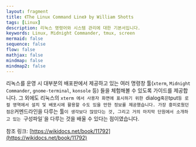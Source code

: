 ```yaml
---
layout: fragment
title: 《The Linux Command Line》 by William Shotts
tags: [Linux]
description: 리눅스 명령어와 시스템 관리에 대한 기본서입니다. 
keywords: Linux, Midnight Commander, tmux, screen
mermaid: false
sequence: false
flow: false
mathjax: false
mindmap: false
mindmap2: false
---
```



리녹스를 운영 시 대부분의 배포판에서 제공하고 있는 여러 명령창 툴(`xterm`, `Midnight Commander`, `gnome-terminal`, `konsole` 등) 들을 체험해볼 수 있도록 가이드를 제공합니다.
그 외에도 리눅스의 `xterm 에서 사용자 화면에 표시하기 위한 `dialog` 혹은 `tput` 등 로컬 영역에서 설치 및 배포시에 활용할 수도 있을 만한 정보를 제공했습니다.
가장 흥미로웠던 점은 `커멘드라인을 다루는 툴`이 생각보다 많았다는 것, 그리고 거의 마지막 단원에서 소개하고 있는 `구성파일`을 다루는 것을 배울 수 있다는 점이였습니다.

참조 링크: [https://wikidocs.net/book/11792](https://wikidocs.net/book/11792)
